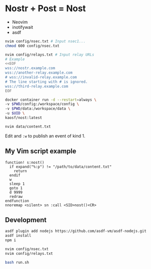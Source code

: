 # Nostr + Post = Nost

- Neovim
- inotifywait
- asdf

```sh
nvim config/nsec.txt # Input nsec1...
chmod 600 config/nsec.txt

nvim config/relays.txt # Input relay URLs
# Example
<<EOF
wss://nostr.example.com
wss://another-relay.example.com
# wss://invalid-relay.example.com
# The line starting with # is ignored.
wss://third-relay.example.com
EOF

docker container run -d --restart=always \
-v $PWD/config:/workspace/config \
-v $PWD/data:/workspace/data \
-u $UID \
kaosf/nost:latest

nvim data/content.txt
```

Edit and `:w` to publish an event of kind 1.

## My Vim script example

```vim
function! s:nost()
  if expand("%:p") != "/path/to/data/content.txt"
    return
  endif
  w
  sleep 1
  goto 1
  d 9999
  redraw
endfunction
nnoremap <silent> sn :call <SID>nost()<CR>
```

## Development

```sh
asdf plugin add nodejs https://github.com/asdf-vm/asdf-nodejs.git
asdf install
npm i

nvim config/nsec.txt
nvim config/relays.txt

bash run.sh
```
